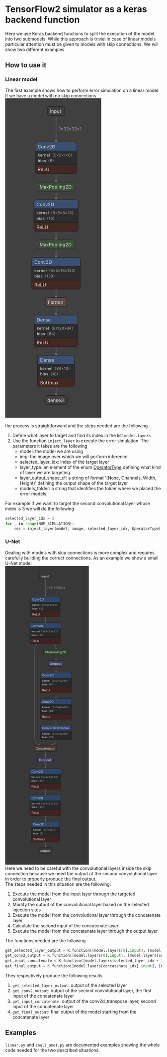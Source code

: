 # TensorFlow2 simulator as a keras backend function
Here we use Keras backend functions to split the execution of the model into two submodels. 
While this approach is trivial in case of linear models particular attention must be given to models with skip connections. 
We will show two different examples
## How to use it
### Linear model
The first example shows how to perform error simulation on a linear model.
If we have a model with no skip connections <br> ![](linear.png) <br>

the process is straightforward and the steps needed are the following
1. Define what layer to target and find its index in the list `model.layers`
2. Use the function `inject_layer` to execute the error simulation. The parameters it takes are the following
    - model: the model we are using
    - img: the image over which we will perform inference
    - selected_layer_idx: index of the target layer 
    - layer_type: an element of the enum [OperatorType](../../../src/operators.py) defining what kind of layer we are targeting
    - layer_output_shape_cf: a string of format '(None, Channels, Width, Height)' defining the output shape of the target layer
    - models_folder: a string that identifies the folder where we placed the error models.
 
For example if we want to target the second convolutional layer whose index is 3 we will do the following
```python
selected_layer_idx = 3
for _ in range(NUM_SIMULATION):
    res = inject_layer(model, image, selected_layer_idx, OperatorType['Conv2D'], '(None, Channels, Width, Height)', '/models')
```

### U-Net
Dealing with models with skip connections is more complex and requires carefully building the correct connections.
As an example we show a small U-Net model <br> ![](unet.png) <br>
Here we need to be careful with the convolutional layers inside the skip connection because we need the output of 
the second convolutional layer in order to properly produce the final output. <br>
The steps needed in this situation are the following:
1. Execute the model from the input layer through the targeted convolutional layer
2. Modify the output of the convolutional layer based on the selected injection sites
3. Execute the model from the convolutional layer through the concatenate layer
4. Calculate the second input of the concatenate layer
5. Execute the model from the concatenate layer through the output layer

The functions needed are the following
```python
get_selected_layer_output = K.function([model.layers[0].input], [model.layers[selected_layer_idx].output])
get_conv2_output = K.function([model.layers[0].input], [model.layers[conv2_idx].output])
get_input_concatenate = K.function([model.layers[selected_layer_idx + 1].input], [model.layers[conv2d_transpose_idx].output])
get_final_output = K.function([model.layers[concatenate_idx].input], [model.layers[-1].output])
```
They respectively produce the following results

1. `get_selected_layer_output`: output of the selected layer
2. `get_conv2_output`: output of the second convolutional layer, the first input of the concatenate layer
3. `get_input_concatenate`: output of the conv2d_transpose layer, second input of the concatenate layer
4. `get_final_output`:  final output of the model starting from the concatenate layer

## Examples
`linear.py` and `small_unet.py` are documented examples showing the whole code needed for the two described situations.
